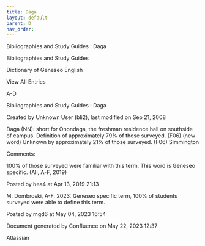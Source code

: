 ```yaml
---
title: Daga
layout: default
parent: D
nav_order:
---
```


Bibliographies and Study Guides : Daga

Bibliographies and Study Guides

Dictionary of Geneseo English

View All Entries

A-D

Bibliographies and Study Guides : Daga

Created by  Unknown User (bli2), last modified on Sep 21, 2008

Daga (NN): short for Onondaga, the freshman residence hall on southside of campus. Definition of approximately 79% of those surveyed. (F06) (new word) Unknown by approximately 21% of those surveyed. (F06) Simmington

Comments:

100% of those surveyed were familiar with this term. This word is Geneseo specific. (Ali, A-F, 2019)

Posted by hea4 at Apr 13, 2019 21:13

M. Dombroski, A-F, 2023: Geneseo specific term, 100% of students surveyed were able to define this term. 

Posted by mgd6 at May 04, 2023 16:54

Document generated by Confluence on May 22, 2023 12:37

Atlassian
